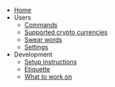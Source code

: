 - [Home](/ "Karen Bot docs")
- Users
	- [Commands](users/commands.md)
	- [Supported crypto currencies](users/supportedCrypto.md)
	- [Swear words](users/swearWords.md)
	- [Settings](users/settings.md)
- Development
	- [Setup instructions](development/setupguide.md)
	- [Etiquette](development/etiquette.md)
	- [What to work on](development/whatToWorkOn.md)
